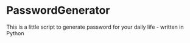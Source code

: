 # PasswordGenerator
This is a little script to generate password for your daily life - written in Python
